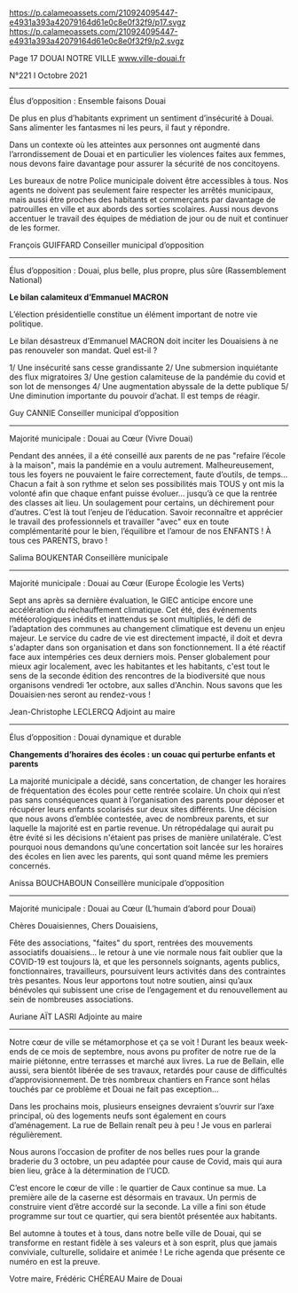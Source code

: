 https://p.calameoassets.com/210924095447-e4931a393a42079164d61e0c8e0f32f9/p17.svgz
https://p.calameoassets.com/210924095447-e4931a393a42079164d61e0c8e0f32f9/p2.svgz

Page  17
DOUAI NOTRE VILLE
www.ville-douai.fr

N°221   I
Octobre 2021


---

Élus d’opposition : Ensemble faisons Douai

De plus en plus d’habitants expriment un sentiment d’insécurité à Douai. Sans alimenter les fantasmes ni les peurs, il faut y répondre.

Dans un contexte où  les atteintes aux personnes ont augmenté dans l’arrondissement de Douai et en particulier les violences faites aux femmes, nous devons faire davantage pour assurer la sécurité de nos concitoyens.

Les bureaux de notre Police municipale doivent être accessibles à tous. Nos agents ne doivent pas seulement faire respecter les arrêtés municipaux, mais aussi être proches des habitants et commerçants par davantage de patrouilles en ville et aux abords des sorties scolaires. Aussi nous devons accentuer le travail des équipes de médiation de jour ou de nuit et continuer de les former.

François GUIFFARD
Conseiller municipal d’opposition

---

Élus d’opposition : Douai, plus belle, plus propre, plus sûre (Rassemblement National)

**Le bilan calamiteux d’Emmanuel MACRON**

L’élection présidentielle constitue un élément important de notre vie politique.

Le bilan désastreux d’Emmanuel MACRON doit inciter les Douaisiens à ne pas renouveler son mandat. Quel est-il ?

1/ Une insécurité sans cesse grandissante
2/ Une submersion inquiétante des flux migratoires
3/ Une gestion calamiteuse de la pandémie du covid et son lot de mensonges
4/ Une augmentation abyssale de la dette publique
5/ Une diminution importante du pouvoir d’achat.
Il est temps de réagir.

Guy CANNIE
Conseiller municipal d’opposition

---

Majorité municipale : Douai au Cœur (Vivre Douai)

Pendant des années, il a été conseillé aux parents de ne pas "refaire l’école à la maison", mais la pandémie en a voulu autrement. Malheureusement, tous les foyers ne pouvaient le faire correctement, faute d’outils, de temps… Chacun a fait à son rythme et selon ses possibilités mais TOUS y ont mis la volonté afin que chaque enfant puisse évoluer… jusqu’à ce que la rentrée des classes ait lieu. Un soulagement pour certains, un déchirement pour d’autres. C’est là tout l’enjeu de l’éducation. Savoir reconnaître et apprécier le travail des professionnels et travailler "avec" eux en toute complémentarité pour le bien, l’équilibre et l’amour de nos ENFANTS ! À tous ces PARENTS, bravo !

Salima BOUKENTAR
Conseillère municipale

---

Majorité municipale : Douai au Cœur (Europe Écologie les Verts)

Sept ans après sa dernière évaluation, le GIEC anticipe encore une accélération du réchauffement climatique. Cet été, des événements météorologiques inédits et inattendus se sont multipliés, le défi de l’adaptation des communes au changement climatique est devenu un enjeu majeur. Le service du cadre de vie est directement impacté, il doit et devra s'adapter dans son organisation et dans son fonctionnement. Il a été réactif face aux intempéries ces deux derniers mois. Penser globalement pour mieux agir localement, avec les habitantes et les habitants, c'est tout le sens de la seconde édition des rencontres de la biodiversité que nous organisons vendredi 1er octobre, aux salles d'Anchin. Nous savons que les Douaisien·nes seront au rendez-vous !

Jean-Christophe LECLERCQ
Adjoint au maire

---

Élus d’opposition : Douai dynamique et durable

**Changements d’horaires des écoles : un couac qui perturbe enfants et parents**

La majorité municipale a décidé, sans concertation, de changer les horaires de fréquentation des écoles pour cette rentrée scolaire. Un choix qui n’est pas sans conséquences quant à l’organisation des parents pour déposer et récupérer leurs enfants scolarisés sur deux sites différents. Une décision que nous avons d’emblée contestée, avec de nombreux parents, et sur laquelle la majorité est en partie revenue. Un rétropédalage qui aurait pu être évité si les décisions n'étaient pas prises de manière unilatérale. C’est pourquoi nous demandons qu’une concertation soit lancée sur les horaires des écoles en lien avec les parents, qui sont quand même les premiers concernés.

Anissa BOUCHABOUN
Conseillère municipale d’opposition

---

Majorité municipale : Douai au Cœur (L’humain d’abord pour Douai)

Chères Douaisiennes, Chers Douaisiens,

Fête des associations, "faites" du sport, rentrées des mouvements associatifs douaisiens… le retour à une vie normale nous fait oublier que la COVID-19 est toujours là, et que les personnels soignants, agents publics, fonctionnaires, travailleurs, poursuivent leurs activités dans des contraintes très pesantes. Nous leur apportons tout notre soutien, ainsi qu’aux bénévoles qui subissent une crise de l’engagement et du renouvellement au sein de nombreuses associations.

Auriane AÏT LASRI
Adjointe au maire

---

Notre cœur de ville se métamorphose et ça se voit ! Durant les beaux week-ends de ce mois de septembre, nous avons pu profiter de notre rue de la mairie piétonne, entre terrasses et marché aux livres. La rue de Bellain, elle aussi, sera bientôt libérée de ses travaux, retardés pour cause de difficultés d’approvisionnement. De très nombreux chantiers en France sont hélas touchés par ce problème et Douai ne fait pas exception…

Dans les prochains mois, plusieurs enseignes devraient s’ouvrir sur l’axe principal, où des logements neufs sont également en cours d’aménagement. La rue de Bellain renaît peu à peu ! Je vous en parlerai régulièrement.

Nous aurons l’occasion de profiter de nos belles rues pour la grande braderie du 3 octobre, un peu adaptée pour cause de Covid, mais qui aura bien lieu, grâce à la détermination de l’UCD.

C’est encore le cœur de ville : le quartier de Caux continue sa mue. La première aile de la caserne est désormais en travaux. Un permis de construire vient d’être accordé sur la seconde. La ville a fini son étude programme sur tout ce quartier, qui sera bientôt présentée aux habitants.

Bel automne à toutes et à tous, dans notre belle ville de Douai, qui se transforme en restant fidèle à ses valeurs et à son esprit, plus que jamais conviviale, culturelle, solidaire et animée ! Le riche agenda que présente ce numéro en est la preuve.

Votre maire,
Frédéric CHÉREAU
Maire de Douai